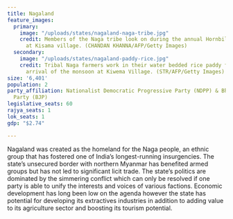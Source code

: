 ```yaml
---
title: Nagaland
feature_images:
  primary:
    image: "/uploads/states/nagaland-naga-tribe.jpg"
    credit: Members of the Naga tribe look on during the annual Hornbill Festival
      at Kisama village. (CHANDAN KHANNA/AFP/Getty Images)
  secondary:
    image: "/uploads/states/nagaland-paddy-rice.jpg"
    credit: Tribal Naga farmers work in their water bedded rice paddy fields on the
      arrival of the monsoon at Kiwema Village. (STR/AFP/Getty Images)
size: '6,401'
population: 2
party_affiliation: Nationalist Democratic Progressive Party (NDPP) & Bharatiya Janata
  Party (BJP)
legislative_seats: 60
rajya_seats: 1
lok_seats: 1
gdp: "$2.74"

---
```

Nagaland was created as the homeland for the Naga people, an ethnic group that has fostered one of India’s longest-running insurgencies. The state’s unsecured border with northern Myanmar has benefited armed groups but has not led to significant licit trade. The state’s politics are dominated by the simmering conflict which can only be resolved if one party is able to unify the interests and voices of various factions. Economic development has long been low on the agenda however the state has potential for developing its extractives industries in addition to adding value to its agriculture sector and boosting its tourism potential.  